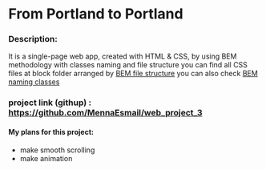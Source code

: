 # From Portland to Portland
### Description:
It is a single-page web app, created with HTML & CSS, by using BEM methodology with classes naming and file structure you can find all CSS files at block folder arranged by [BEM file structure](https://en.bem.info/methodology/filestructure/#guidelines-for-the-file-structure-of-a-bem-project "BEM file structure")
you can also check [BEM naming classes](https://en.bem.info/methodology/quick-start/ "have quick start")
### project link (githup) : https://github.com/MennaEsmail/web_project_3
#### My plans for this project:
- make smooth scrolling 
- make animation 
